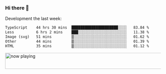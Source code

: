 ### Hi there 👋

Development the last week:
<!--START_SECTION:waka-->

```txt
TypeScript    44 hrs 30 mins  █████████████████████░░░░   83.84 %
Less          6 hrs 2 mins    ███░░░░░░░░░░░░░░░░░░░░░░   11.38 %
Image (svg)   51 mins         ▒░░░░░░░░░░░░░░░░░░░░░░░░   01.62 %
Other         44 mins         ▒░░░░░░░░░░░░░░░░░░░░░░░░   01.39 %
HTML          35 mins         ▒░░░░░░░░░░░░░░░░░░░░░░░░   01.12 %
```

<!--END_SECTION:waka-->

<!--
**JASONPANGGO/jasonpanggo** is a ✨ _special_ ✨ repository because its `README.md` (this file) appears on your GitHub profile.

Here are some ideas to get you started:

- 🔭 I’m currently working on ...
- 🌱 I’m currently learning ...
- 👯 I’m looking to collaborate on ...
- 🤔 I’m looking for help with ...
- 💬 Ask me about ...
- 📫 How to reach me: ...
- 😄 Pronouns: ...
- ⚡ Fun fact: ...
-->

<a href="https://volt.fm/user/q8yd9e79csfr57rt" target="_blank"><img src="https://spotify-badge-egoist.vercel.app/api/now-playing" width="540" height="52" alt="now playing"></a>
